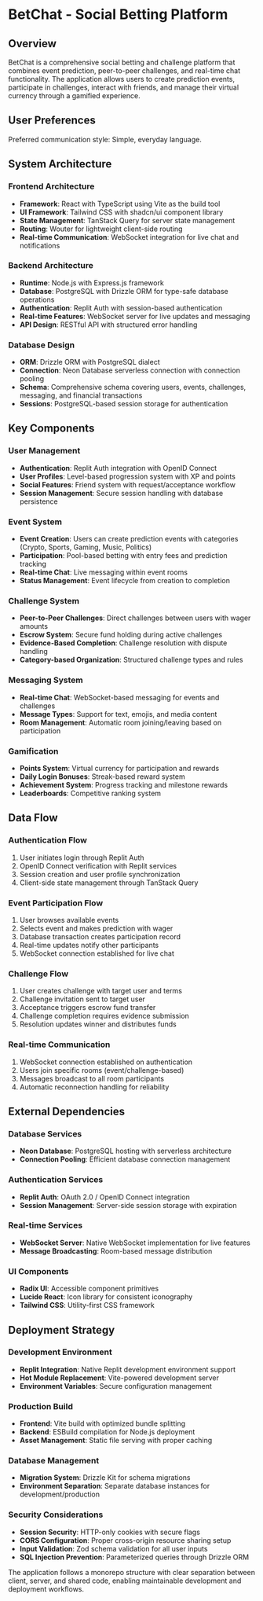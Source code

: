 # BetChat - Social Betting Platform

## Overview

BetChat is a comprehensive social betting and challenge platform that combines event prediction, peer-to-peer challenges, and real-time chat functionality. The application allows users to create prediction events, participate in challenges, interact with friends, and manage their virtual currency through a gamified experience.

## User Preferences

Preferred communication style: Simple, everyday language.

## System Architecture

### Frontend Architecture
- **Framework**: React with TypeScript using Vite as the build tool
- **UI Framework**: Tailwind CSS with shadcn/ui component library
- **State Management**: TanStack Query for server state management
- **Routing**: Wouter for lightweight client-side routing
- **Real-time Communication**: WebSocket integration for live chat and notifications

### Backend Architecture
- **Runtime**: Node.js with Express.js framework
- **Database**: PostgreSQL with Drizzle ORM for type-safe database operations
- **Authentication**: Replit Auth with session-based authentication
- **Real-time Features**: WebSocket server for live updates and messaging
- **API Design**: RESTful API with structured error handling

### Database Design
- **ORM**: Drizzle ORM with PostgreSQL dialect
- **Connection**: Neon Database serverless connection with connection pooling
- **Schema**: Comprehensive schema covering users, events, challenges, messaging, and financial transactions
- **Sessions**: PostgreSQL-based session storage for authentication

## Key Components

### User Management
- **Authentication**: Replit Auth integration with OpenID Connect
- **User Profiles**: Level-based progression system with XP and points
- **Social Features**: Friend system with request/acceptance workflow
- **Session Management**: Secure session handling with database persistence

### Event System
- **Event Creation**: Users can create prediction events with categories (Crypto, Sports, Gaming, Music, Politics)
- **Participation**: Pool-based betting with entry fees and prediction tracking
- **Real-time Chat**: Live messaging within event rooms
- **Status Management**: Event lifecycle from creation to completion

### Challenge System
- **Peer-to-Peer Challenges**: Direct challenges between users with wager amounts
- **Escrow System**: Secure fund holding during active challenges
- **Evidence-Based Completion**: Challenge resolution with dispute handling
- **Category-based Organization**: Structured challenge types and rules

### Messaging System
- **Real-time Chat**: WebSocket-based messaging for events and challenges
- **Message Types**: Support for text, emojis, and media content
- **Room Management**: Automatic room joining/leaving based on participation

### Gamification
- **Points System**: Virtual currency for participation and rewards
- **Daily Login Bonuses**: Streak-based reward system
- **Achievement System**: Progress tracking and milestone rewards
- **Leaderboards**: Competitive ranking system

## Data Flow

### Authentication Flow
1. User initiates login through Replit Auth
2. OpenID Connect verification with Replit services
3. Session creation and user profile synchronization
4. Client-side state management through TanStack Query

### Event Participation Flow
1. User browses available events
2. Selects event and makes prediction with wager
3. Database transaction creates participation record
4. Real-time updates notify other participants
5. WebSocket connection established for live chat

### Challenge Flow
1. User creates challenge with target user and terms
2. Challenge invitation sent to target user
3. Acceptance triggers escrow fund transfer
4. Challenge completion requires evidence submission
5. Resolution updates winner and distributes funds

### Real-time Communication
1. WebSocket connection established on authentication
2. Users join specific rooms (event/challenge-based)
3. Messages broadcast to all room participants
4. Automatic reconnection handling for reliability

## External Dependencies

### Database Services
- **Neon Database**: PostgreSQL hosting with serverless architecture
- **Connection Pooling**: Efficient database connection management

### Authentication Services
- **Replit Auth**: OAuth 2.0 / OpenID Connect integration
- **Session Management**: Server-side session storage with expiration

### Real-time Services
- **WebSocket Server**: Native WebSocket implementation for live features
- **Message Broadcasting**: Room-based message distribution

### UI Components
- **Radix UI**: Accessible component primitives
- **Lucide React**: Icon library for consistent iconography
- **Tailwind CSS**: Utility-first CSS framework

## Deployment Strategy

### Development Environment
- **Replit Integration**: Native Replit development environment support
- **Hot Module Replacement**: Vite-powered development server
- **Environment Variables**: Secure configuration management

### Production Build
- **Frontend**: Vite build with optimized bundle splitting
- **Backend**: ESBuild compilation for Node.js deployment
- **Asset Management**: Static file serving with proper caching

### Database Management
- **Migration System**: Drizzle Kit for schema migrations
- **Environment Separation**: Separate database instances for development/production

### Security Considerations
- **Session Security**: HTTP-only cookies with secure flags
- **CORS Configuration**: Proper cross-origin resource sharing setup
- **Input Validation**: Zod schema validation for all user inputs
- **SQL Injection Prevention**: Parameterized queries through Drizzle ORM

The application follows a monorepo structure with clear separation between client, server, and shared code, enabling maintainable development and deployment workflows.